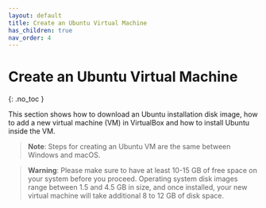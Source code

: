 ```yaml
---
layout: default
title: Create an Ubuntu Virtual Machine
has_children: true
nav_order: 4
---
```


# Create an Ubuntu Virtual Machine
{: .no_toc }

This section shows how to download an Ubuntu installation disk image, how to add a new virtual machine (VM) in VirtualBox and how to install Ubuntu inside the VM.

> **Note**: Steps for creating an Ubuntu VM are the same between Windows and macOS.

> **Warning**: Please make sure to have at least 10-15 GB of free space on your system before you proceed. Operating system disk images range between 1.5 and 4.5 GB in size, and once installed, your new virtual machine will take additional 8 to 12 GB of disk space.
